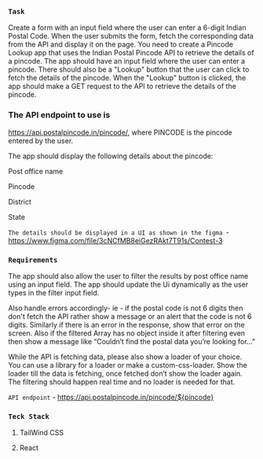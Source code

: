 ### `Task`

Create a form with an input field where the user can enter a 6-digit Indian Postal Code. When the user submits the form, fetch the corresponding data from the API and display it on the page.
You need to create a Pincode Lookup app that uses the Indian Postal Pincode API to retrieve the details of a pincode.
The app should have an input field where the user can enter a pincode. There should also be a "Lookup" button that the user can click to fetch the details of the pincode.
When the "Lookup" button is clicked, the app should make a GET request to the API to retrieve the details of the pincode.

### The API endpoint to use is

https://api.postalpincode.in/pincode/<PINCODE>, where PINCODE is the pincode entered by the user.

The app should display the following details about the pincode:

Post office name

Pincode

District

State

`The details should be displayed in a UI as shown in the figma `-
https://www.figma.com/file/3cNCfMB8eiGezRAkt7T91s/Contest-3

### `Requirements`

The app should also allow the user to filter the results by post office name using an input field. The app should update the Ui dynamically as the user types in the filter input field.

Also handle errors accordingly- ie - if the postal code is not 6 digits then don't fetch the API rather show a message or an alert that the code is not 6 digits. Similarly if there is an error in the response, show that error on the screen. Also if the filtered Array has no object inside it after filtering even then show a message like “Couldn’t find the postal data you’re looking for…”

While the API is fetching data, please also show a loader of your choice. You can use a library for a loader or make a custom-css-loader. Show the loader till the data is fetching, once fetched don’t show the loader again. The filtering should happen real time and no loader is needed for that.

`API endpoint` - https://api.postalpincode.in/pincode/${pincode}

### `Teck Stack`

1. TailWind CSS

2. React
